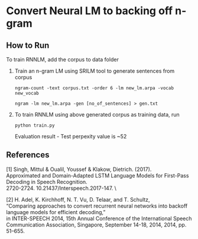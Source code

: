 # Convert Neural LM to backing off n-gram

## How to Run

To train RNNLM, add the corpus to data folder

1. Train an n-gram LM using SRILM tool to generate sentences from corpus

   ```   
   ngram-count -text corpus.txt -order 6 -lm new_lm.arpa -vocab new_vocab 

   ngram -lm new_lm.arpa -gen [no_of_sentences] > gen.txt
   ```

2. To train RNNLM using above generated corpus as training data, run

    ```
    python train.py
    ```

    Evaluation result - Test perpexity value is ~52

## References

[1] Singh, Mittul & Oualil, Youssef & Klakow, Dietrich. (2017). \
Approximated and Domain-Adapted LSTM Language Models for First-Pass Decoding in Speech Recognition. \
2720-2724. 10.21437/Interspeech.2017-147. \

[2]  H. Adel, K. Kirchhoff, N. T. Vu, D. Telaar, and T. Schultz, \
“Comparing approaches to convert recurrent neural networks into backoff language models for efficient decoding,” \
in INTER-SPEECH 2014, 15th Annual Conference of the International Speech Communication Association, Singapore, September 14-18, 2014, 2014, pp.  51–655.
